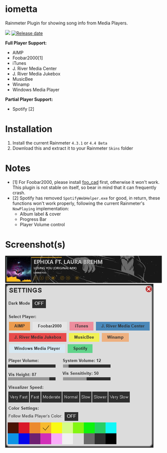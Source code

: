 # iometta
Rainmeter Plugin for showing song info from Media Players.

<a href="https://github.com/fralyx/iometta/releases/latest"><img src="https://img.shields.io/github/release/fralyx/iometta/all.svg?colorB=97CA00?label=version"></a>
[![Release date](https://img.shields.io/github/release-date/fralyx/iometta)](https://github.com/fralyx/iometta/releases/latest)

<b>Full Player Support:</b>
* AIMP
* Foobar2000[1]
* iTunes
* J. River Media Center
* J. River Media Jukebox
* MusicBee
* Winamp
* Windows Media Player

<b>Partial Player Support:</b>
* Spotify [2]

# Installation
1. Install the current Rainmeter ```4.3.1``` or ```4.4 Beta```
2. Download this and extract it to your Rainmeter ```Skins``` folder

# Notes
* [1] For Foobar2000, please install [foo_cad](https://poiru.net/foo-cad/) first, otherwise it won't work. This plugin is not stable on itself, so bear in mind that it can frequently crash.
* [2] Spotify has removed ```SpotifyWebHelper.exe``` for good, in return, these functions won't work properly, following the current Rainmeter's ```NowPlaying``` implementation:
  * Album label & cover
  * Progress Bar
  * Player Volume control

# Screenshot(s)
![iometta](https://github.com/aircatcher/iometta/blob/master/screenshots/main.png)
![Settings](https://github.com/aircatcher/iometta/blob/master/screenshots/settings.png)

